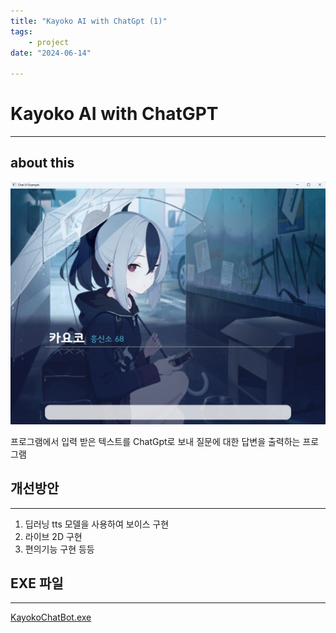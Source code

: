 ```yaml
---
title: "Kayoko AI with ChatGpt (1)"
tags:
    - project
date: "2024-06-14"

---
```


# Kayoko AI with ChatGPT
---
## about this 
![exampleThisApp](https://github.com/mine3873/mine3873.github.io/raw/master/assets/img/pages/kayoko_ChatBot_example.png)

프로그램에서 입력 받은 텍스트를 ChatGpt로 보내 질문에 대한 답변을 출력하는 프로그램 

## 개선방안
---

1. 딥러닝 tts 모델을 사용하여 보이스 구현 
2. 라이브 2D 구현
3. 편의기능 구현 등등

## EXE 파일
---
[KayokoChatBot.exe](https://github.com/mine3873/mine3873.github.io/raw/master/projectFile/KayokoChatBot/kayoko.exe)